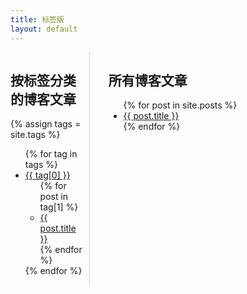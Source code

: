 ```yaml
---
title: 标签版
layout: default
---
```


<div style="display: flex; flex-direction: row; gap: 20px;">
  <!-- 左侧：标签分类 -->
  <aside style="width: 25%; border-right: 1px solid #ccc; padding-right: 10px;">
    <h2>按标签分类的博客文章</h2>
    {% assign tags = site.tags %}
    <ul>
      {% for tag in tags %}
        <li>
          <a href="#{{ tag[0] }}">{{ tag[0] }}</a>
          <ul>
            {% for post in tag[1] %}
              <li><a href="{{ site.baseurl }}{{ post.url }}">{{ post.title }}</a></li>
            {% endfor %}
          </ul>
        </li>
      {% endfor %}
    </ul>
  </aside>

  <!-- 右侧：所有博客文章 -->
  <main style="width: 75%; padding-left: 10px;">
    <h2>所有博客文章</h2>
    <ul>
      {% for post in site.posts %}
        <li><a href="{{ site.baseurl }}{{ post.url }}">{{ post.title }}</a></li>
      {% endfor %}
    </ul>
  </main>
</div>